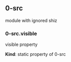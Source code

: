 ## 0-src
module with ignored shiz

### 0-src.visible
visible property

**Kind**: static property of 0-src  
